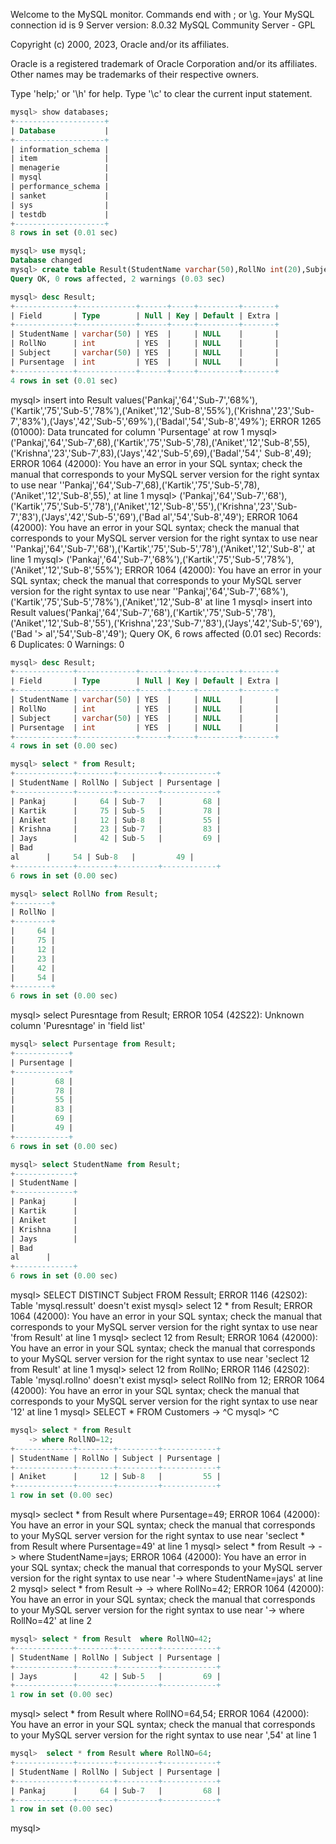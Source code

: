 
Welcome to the MySQL monitor.  Commands end with ; or \g.
Your MySQL connection id is 9
Server version: 8.0.32 MySQL Community Server - GPL

Copyright (c) 2000, 2023, Oracle and/or its affiliates.

Oracle is a registered trademark of Oracle Corporation and/or its
affiliates. Other names may be trademarks of their respective
owners.

Type 'help;' or '\h' for help. Type '\c' to clear the current input statement.
```sql
mysql> show databases;
+--------------------+
| Database           |
+--------------------+
| information_schema |
| item               |
| menagerie          |
| mysql              |
| performance_schema |
| sanket             |
| sys                |
| testdb             |
+--------------------+
8 rows in set (0.01 sec)

mysql> use mysql;
Database changed
mysql> create table Result(StudentName varchar(50),RollNo int(20),Subject varchar(50),Pursentage int(10));
Query OK, 0 rows affected, 2 warnings (0.03 sec)

mysql> desc Result;
+-------------+-------------+------+-----+---------+-------+
| Field       | Type        | Null | Key | Default | Extra |
+-------------+-------------+------+-----+---------+-------+
| StudentName | varchar(50) | YES  |     | NULL    |       |
| RollNo      | int         | YES  |     | NULL    |       |
| Subject     | varchar(50) | YES  |     | NULL    |       |
| Pursentage  | int         | YES  |     | NULL    |       |
+-------------+-------------+------+-----+---------+-------+
4 rows in set (0.01 sec)
```
mysql> insert into Result values('Pankaj','64','Sub-7','68%'),('Kartik','75','Sub-5','78%'),('Aniket','12','Sub-8','55%'),('Krishna','23','Sub-7','83%'),('Jays','42','Sub-5','69%'),('Badal','54','Sub-8','49%');
ERROR 1265 (01000): Data truncated for column 'Pursentage' at row 1
mysql> ('Pankaj','64','Sub-7',68),('Kartik','75','Sub-5',78),('Aniket','12','Sub-8',55),('Krishna','23','Sub-7',83),('Jays','42','Sub-5',69),('Badal','54','
Sub-8',49);
ERROR 1064 (42000): You have an error in your SQL syntax; check the manual that corresponds to your MySQL server version for the right syntax to use near ''Pankaj','64','Sub-7',68),('Kartik','75','Sub-5',78),('Aniket','12','Sub-8',55),' at line 1
mysql> ('Pankaj','64','Sub-7','68'),('Kartik','75','Sub-5','78'),('Aniket','12','Sub-8','55'),('Krishna','23','Sub-7','83'),('Jays','42','Sub-5','69'),('Bad
al','54','Sub-8','49');
ERROR 1064 (42000): You have an error in your SQL syntax; check the manual that corresponds to your MySQL server version for the right syntax to use near ''Pankaj','64','Sub-7','68'),('Kartik','75','Sub-5','78'),('Aniket','12','Sub-8',' at line 1
mysql> ('Pankaj','64','Sub-7','68%'),('Kartik','75','Sub-5','78%'),('Aniket','12','Sub-8','55%');
ERROR 1064 (42000): You have an error in your SQL syntax; check the manual that corresponds to your MySQL server version for the right syntax to use near ''Pankaj','64','Sub-7','68%'),('Kartik','75','Sub-5','78%'),('Aniket','12','Sub-8' at line 1
mysql>  insert into Result values('Pankaj','64','Sub-7','68'),('Kartik','75','Sub-5','78'),('Aniket','12','Sub-8','55'),('Krishna','23','Sub-7','83'),('Jays','42','Sub-5','69'),('Bad
    '> al','54','Sub-8','49');
Query OK, 6 rows affected (0.01 sec)
Records: 6  Duplicates: 0  Warnings: 0
```sql
mysql> desc Result;
+-------------+-------------+------+-----+---------+-------+
| Field       | Type        | Null | Key | Default | Extra |
+-------------+-------------+------+-----+---------+-------+
| StudentName | varchar(50) | YES  |     | NULL    |       |
| RollNo      | int         | YES  |     | NULL    |       |
| Subject     | varchar(50) | YES  |     | NULL    |       |
| Pursentage  | int         | YES  |     | NULL    |       |
+-------------+-------------+------+-----+---------+-------+
4 rows in set (0.00 sec)
```
```sql
mysql> select * from Result;
+-------------+--------+---------+------------+
| StudentName | RollNo | Subject | Pursentage |
+-------------+--------+---------+------------+
| Pankaj      |     64 | Sub-7   |         68 |
| Kartik      |     75 | Sub-5   |         78 |
| Aniket      |     12 | Sub-8   |         55 |
| Krishna     |     23 | Sub-7   |         83 |
| Jays        |     42 | Sub-5   |         69 |
| Bad
al      |     54 | Sub-8   |         49 |
+-------------+--------+---------+------------+
6 rows in set (0.00 sec)
```
```sql
mysql> select RollNo from Result;
+--------+
| RollNo |
+--------+
|     64 |
|     75 |
|     12 |
|     23 |
|     42 |
|     54 |
+--------+
6 rows in set (0.00 sec)
```
mysql> select Puresntage from Result;
ERROR 1054 (42S22): Unknown column 'Puresntage' in 'field list'
```sql
mysql> select Pursentage from Result;
+------------+
| Pursentage |
+------------+
|         68 |
|         78 |
|         55 |
|         83 |
|         69 |
|         49 |
+------------+
6 rows in set (0.00 sec)
```
```sql
mysql> select StudentName from Result;
+-------------+
| StudentName |
+-------------+
| Pankaj      |
| Kartik      |
| Aniket      |
| Krishna     |
| Jays        |
| Bad
al      |
+-------------+
6 rows in set (0.00 sec)
```
mysql> SELECT DISTINCT Subject FROM Ressult;
ERROR 1146 (42S02): Table 'mysql.ressult' doesn't exist
mysql> select 12 * from Result;
ERROR 1064 (42000): You have an error in your SQL syntax; check the manual that corresponds to your MySQL server version for the right syntax to use near 'from Result' at line 1
mysql> seclect 12 from Result;
ERROR 1064 (42000): You have an error in your SQL syntax; check the manual that corresponds to your MySQL server version for the right syntax to use near 'seclect 12 from Result' at line 1
mysql> select 12 from RollNo;
ERROR 1146 (42S02): Table 'mysql.rollno' doesn't exist
mysql> select RollNo from 12;
ERROR 1064 (42000): You have an error in your SQL syntax; check the manual that corresponds to your MySQL server version for the right syntax to use near '12' at line 1
mysql> SELECT * FROM Customers
    -> ^C
mysql> ^C
```sql
mysql> select * from Result
    -> where RollNO=12;
+-------------+--------+---------+------------+
| StudentName | RollNo | Subject | Pursentage |
+-------------+--------+---------+------------+
| Aniket      |     12 | Sub-8   |         55 |
+-------------+--------+---------+------------+
1 row in set (0.00 sec)
```
mysql> seclect * from Result where Pursentage=49;
ERROR 1064 (42000): You have an error in your SQL syntax; check the manual that corresponds to your MySQL server version for the right syntax to use near 'seclect * from Result where Pursentage=49' at line 1
mysql>  select * from Result
    ->     -> where StudentName=jays;
ERROR 1064 (42000): You have an error in your SQL syntax; check the manual that corresponds to your MySQL server version for the right syntax to use near '-> where StudentName=jays' at line 2
mysql>  select * from Result
    ->     -> where RollNo=42;
ERROR 1064 (42000): You have an error in your SQL syntax; check the manual that corresponds to your MySQL server version for the right syntax to use near '-> where RollNo=42' at line 2
```sql
mysql> select * from Result  where RollNO=42;
+-------------+--------+---------+------------+
| StudentName | RollNo | Subject | Pursentage |
+-------------+--------+---------+------------+
| Jays        |     42 | Sub-5   |         69 |
+-------------+--------+---------+------------+
1 row in set (0.00 sec)
```
mysql> select * from Result where RollNO=64,54;
ERROR 1064 (42000): You have an error in your SQL syntax; check the manual that corresponds to your MySQL server version for the right syntax to use near ',54' at line 1
```sql
mysql>  select * from Result where RollNO=64;
+-------------+--------+---------+------------+
| StudentName | RollNo | Subject | Pursentage |
+-------------+--------+---------+------------+
| Pankaj      |     64 | Sub-7   |         68 |
+-------------+--------+---------+------------+
1 row in set (0.00 sec)
```
mysql>
